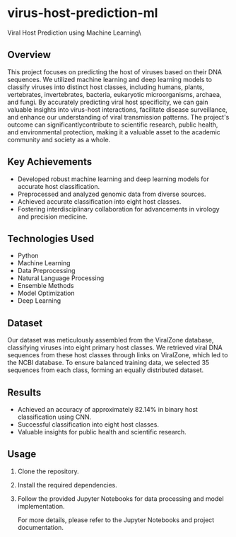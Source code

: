 # virus-host-prediction-ml
Viral Host Prediction using Machine Learning\

## Overview
This project focuses on predicting the host of viruses based on their DNA sequences. We utilized machine learning and deep learning models to classify viruses into distinct host classes, including humans, plants, vertebrates, invertebrates, bacteria, eukaryotic microorganisms, archaea, and fungi.  By accurately predicting viral host specificity, we can gain valuable insights into virus-host interactions, facilitate disease surveillance, and enhance our understanding of viral transmission patterns. The project's outcome can significantlycontribute to scientific research, public health, and environmental protection, making it a valuable asset to the academic community and society as a whole.

## Key Achievements
- Developed robust machine learning and deep learning models for accurate host classification.
- Preprocessed and analyzed genomic data from diverse sources.
- Achieved accurate classification into eight host classes.
- Fostering interdisciplinary collaboration for advancements in virology and precision medicine.
  
## Technologies Used
- Python
- Machine Learning
- Data Preprocessing
- Natural Language Processing
- Ensemble Methods
- Model Optimization
- Deep Learning
  
## Dataset
Our dataset was meticulously assembled from the ViralZone database, classifying viruses into eight primary host classes. We retrieved viral DNA sequences from these host classes through links on ViralZone, which led to the NCBI database. To ensure balanced training data, we selected 35 sequences from each class, forming an equally distributed dataset.

## Results
- Achieved an accuracy of approximately 82.14% in binary host classification using CNN.
- Successful classification into eight host classes.
- Valuable insights for public health and scientific research.
  
## Usage
1. Clone the repository.
2. Install the required dependencies.
3. Follow the provided Jupyter Notebooks for data processing and model implementation.

   For more details, please refer to the Jupyter Notebooks and project documentation.
